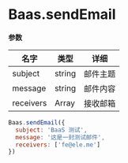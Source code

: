 # Baas.sendEmail

**参数**

| 名字 | 类型 | 详细 |
| ---- | ---- | ------ |
| subject | string | 邮件主题 |
| message | string | 邮件内容 |
| receivers | Array | 接收邮箱 |

```js
Baas.sendEmail({
  subject: 'BaaS 测试',
  message: '这是一封测试邮件',
  receivers: ['fe@ele.me']
})
```
